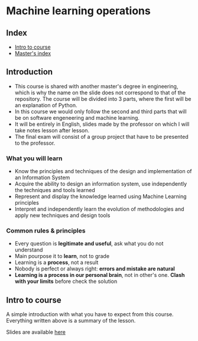 # Machine learning operations

## Index

+ [Intro to course](#intro-to-course)
+ [Master's index](https://github.com/DottorBooom/Master-in-Data-Science-and-Artificial-Intelligence) 

## Introduction

+ This course is shared with another master's degree in engineering, which is why the name on the slide does not correspond to that of the repository. The course will be divided into 3 parts, where the first will be an explanation of Python.
+ In this course we would only follow the second and third parts that will be on software engeneering and machine learning.
+ It will be entirely in English, slides made by the professor on which I will take notes lesson after lesson.
+ The final exam will consist of a group project that have to be presented to the professor.

### What you will learn

+ Know the principles and techniques of the design and implementation of an Information System
+ Acquire the ability to design an information system, use independently the techniques and tools learned
+ Represent and display the knowledge learned using Machine Learning principles
+ Interpret and independently learn the evolution of methodologies and apply new techniques and design tools

### Common rules & principles

+ Every question is **legitimate and useful**, ask what you do not understand
+ Main pourpose it to **learn**, not to grade
+ Learning is a **process**, not a result
+ Nobody is perfect or always right: **errors and mistake are natural**
+ **Learning is a process in our personal brain**, not in other's one. **Clash with your limits** before check the solution

## Intro to course

A simple introduction with what you have to expect from this course. Everything written above is a summary of the lesson.

Slides are available [here](Lectures/Lecture_0/)


